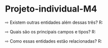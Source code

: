 # Projeto-individual-M4

⇨ Existem outras entidades além dessas três?
R:


⇨ Quais são os principais campos e tipos?
R:

        
⇨ Como essas entidades estão relacionadas?
R:
